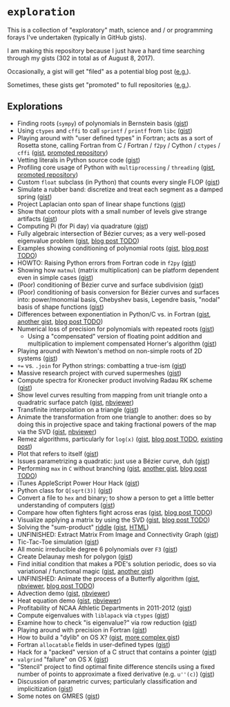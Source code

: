 # `exploration`

This is a collection of "exploratory" math, science and / or programming
forays I've undertaken (typically in GitHub gists).

I am making this repository because I just have a hard time searching
through my gists (302 in total as of August 8, 2017).

Occasionally, a gist will get "filed" as a potential blog
post ([e.g.][2]).

Sometimes, these gists get "promoted" to full repositories ([e.g.][1]).

## Explorations

- Finding roots (`sympy`) of polynomials in Bernstein basis ([gist][3])
- Using `ctypes` and `cffi` to call `sprintf` / `printf` from
  `libc` ([gist][4])
- Playing around with "user defined types" in Fortran; acts as a sort
  of Rosetta stone, calling Fortran from C / Fortran / `f2py` / Cython /
  `ctypes` / `cffi` ([gist][5], [promoted repository][53])
- Vetting literals in Python source code ([gist][6])
- Profiling core usage of Python with `multiprocessing` / `threading`
  ([gist][7], [promoted repository][1])
- Custom `float` subclass (in Python) that counts every single FLOP ([gist][8])
- Simulate a rubber band: discretize and treat each segment as a damped spring
  ([gist][9])
- Project Laplacian onto span of linear shape functions ([gist][10])
- Show that contour plots with a small number of levels give strange
  artifacts ([gist][11])
- Computing Pi (for Pi day) via quadrature ([gist][12])
- Fully algebraic intersection of B&#xe9;zier curves; as a very well-posed
  eigenvalue problem ([gist][13], [blog post TODO][2])
- Examples showing conditioning of polynomial roots ([gist][14],
  [blog post TODO][14-blog])
- HOWTO: Raising Python errors from Fortran code in `f2py` ([gist][15])
- Showing how `matmul` (matrix multiplication) can be platform
  dependent even in simple cases ([gist][16])
- (Poor) conditioning of B&#xe9;zier curve and surface subdivision
  ([gist][17])
- (Poor) conditioning of basis conversion for B&#xe9;zier curves and
  surfaces into: power/monomial basis, Chebyshev basis, Legendre
  basis, "nodal" basis of shape functions ([gist][18])
- Differences between exponentiation in Python/C vs. in Fortran
  ([gist][19], [another gist][19-also], [blog post TODO][19-blog])
- Numerical loss of precision for polynomials with repeated roots
  ([gist][20])
  - Using a "compensated" version of floating point addition and multiplication to implement compensated Horner's algorithm ([gist][55])
- Playing around with Newton's method on non-simple roots of 2D systems ([gist][54])
- `+=` vs. `.join` for Python strings: combatting a true-ism ([gist][21])
- Massive research project with curved supermeshes ([gist][22])
- Compute spectra for Kronecker product involving Radau RK scheme
  ([gist][23])
- Show level curves resulting from mapping from unit triangle onto
  a quadratric surface patch ([gist][24], [nbviewer][24-nbviewer])
- Transfinite interpolation on a triangle ([gist][25])
- Animate the transformation from one triangle to another: does so
  by doing this in projective space and taking fractional powers
  of the map via the SVD ([gist][26], [nbviewer][26-nbviewer])
- Remez algorithms, particularly for `log(x)` ([gist][27],
  [blog post TODO][27-blog], [existing post][27-post])
- Plot that refers to itself ([gist][28])
- Issues parametrizing a quadratic: just use a B&#xe9;zier curve,
  duh ([gist][29])
- Performing `max` in `C` without branching ([gist][30],
  [another gist][30-also], [blog post TODO][30-blog])
- iTunes AppleScript Power Hour Hack ([gist][31])
- Python class for `Q[sqrt(3)]` ([gist][32])
- Convert a file to `hex` and binary; to show a person to
  get a little better understanding of computers ([gist][33])
- Compare how often fighters fight across eras ([gist][34],
  [blog post TODO][34-blog])
- Visualize applying a matrix by using the SVD ([gist][35],
  [blog post TODO][35-blog])
- Solving the "sum-product" [riddle][36-riddle] ([gist][36], [HTML][36-page])
- UNFINISHED: Extract Matrix From Image and Connectivity Graph
  ([gist][37])
- Tic-Tac-Toe simulation ([gist][38])
- All monic irreducible degree 6 polynomials over `F3` ([gist][39])
- Create Delaunay mesh for polygon ([gist][40])
- Find initial condition that makes a PDE's solution periodic, does so
  via variational / functional magic ([gist][41], [another gist][41-also])
- UNFINISHED: Animate the process of a Butterfly algorithm ([gist][42], [nbviewer][42-nbviewer], [blog post TODO][42-blog])
- Advection demo ([gist][43], [nbviewer][43-nbviewer])
- Heat equation demo ([gist][44], [nbviewer][44-nbviewer])
- Profitability of NCAA Athletic Departments in 2011-2012 ([gist][45])
- Compute eigenvalues with `liblapack` via `ctypes` ([gist][46])
- Examine how to check "is eigenvalue?" via row reduction ([gist][47])
- Playing around with precision in Fortran ([gist][48])
- How to build a "dylib" on OS X? ([gist][49], [more complex gist][49-also])
- Fortran `allocatable` fields in user-defined types ([gist][50])
- Hack for a "packed" version of a C struct that contains a pointer ([gist][51])
- `valgrind` "failure" on OS X ([gist][52])
- "Stencil" project to find optimal finite difference stencils using a fixed
  number of points to approximate a fixed derivative (e.g. `u''(c)`)
  ([gist][56])
- Discussion of parametric curves; particularly classification and implicitization ([gist][57])
- Some notes on GMRES ([gist][58])

[1]: https://github.com/dhermes/profiling-multicore-python
[2]: https://github.com/dhermes/bossylobster-blog/issues/63
[3]: https://gist.github.com/dhermes/8c177036e426ed6fb936943ebb01b5fb
[4]: https://gist.github.com/dhermes/27cf3cacbf7ad457cbea571bd302865d
[5]: https://gist.github.com/dhermes/8c402e560f4222d04f4215722501e696
[6]: https://gist.github.com/dhermes/d819139f50dcc0b38fd0bbc2ce153f33
[7]: https://gist.github.com/dhermes/9c92cb6468ed39c51213b5e0a6176fb4
[8]: https://gist.github.com/dhermes/04fb1a416df8b01e41225a84afcf2f05
[9]: https://gist.github.com/dhermes/b9f132f48321e2827d9d79b8748c9353
[10]: https://gist.github.com/dhermes/a94dd99ccea4c62775cb0a86512697df
[11]: https://gist.github.com/dhermes/e0b4028630c8134557d1adb4ccdb30dc
[12]: https://gist.github.com/dhermes/c1231a9cdc62ea56516f8d9d8b8a4e57
[13]: https://gist.github.com/dhermes/4933f881b57ca57bf512e1e530389350
[14]: https://gist.github.com/dhermes/a0593b8a922eb25a180b42c093c7b06e
[14-blog]: https://github.com/dhermes/bossylobster-blog/issues/62
[15]: https://gist.github.com/dhermes/81486f13dc30a48c5622981d3b87a093
[16]: https://gist.github.com/dhermes/012e3512ea503e98997da4c9ac05a4dd
[17]: https://gist.github.com/dhermes/66a30cb66725d4b7e30f285d3e929128
[18]: https://gist.github.com/dhermes/6c512ba04637cd2ac94b8234d60bb9be
[19]: https://gist.github.com/dhermes/872a13a2a20a86f3c46e
[19-blog]: https://github.com/dhermes/bossylobster-blog/issues/59
[19-also]: https://gist.github.com/dhermes/e6f7c81449cbbbcf26ed2355f35c749c
[20]: https://gist.github.com/dhermes/44e7c8762902f88e197f4f10ceaf26c7
[21]: https://gist.github.com/dhermes/306a390aa688f8322504819afaefb7a1
[22]: https://gist.github.com/dhermes/def6276026333018c07acab24866e2bd
[23]: https://gist.github.com/dhermes/1e035b14515c9de9e7786b224550c676
[24]: https://gist.github.com/dhermes/cf282db3d0e69c9310d61cbbb5db2dc0
[24-nbviewer]: https://nbviewer.jupyter.org/gist/dhermes/cf282db3d0e69c9310d61cbbb5db2dc0
[25]: https://gist.github.com/dhermes/259bf162a608c4ceb126a1f7e5e1952b
[26]: https://gist.github.com/dhermes/b44f5c5bb7cabd4d607f
[26-nbviewer]: https://nbviewer.jupyter.org/gist/dhermes/b44f5c5bb7cabd4d607f
[27]: https://gist.github.com/dhermes/105da2a3c9861c90ea39
[27-blog]: https://github.com/dhermes/bossylobster-blog/issues/58
[27-post]: https://blog.bossylobster.com/2017/02/golang-and-log-x.html
[28]: https://gist.github.com/dhermes/f6e3730059ddb23f09f1
[29]: https://gist.github.com/dhermes/5979bb857eaa0ab5c43a
[30]: https://gist.github.com/dhermes/c79846c6074b938b2e10
[30-also]: https://gist.github.com/dhermes/f17fc85999f79ae2f304
[30-blog]: https://github.com/dhermes/bossylobster-blog/issues/56
[31]: https://gist.github.com/dhermes/6a26c0daab5b81c5880f
[32]: https://gist.github.com/dhermes/e5918dab1ea936b41475
[33]: https://gist.github.com/dhermes/2bfe5e2531dfe048ba41
[34]: https://gist.github.com/dhermes/f0e3587f7061bc96b835
[34-blog]: https://github.com/dhermes/bossylobster-blog/issues/60
[35]: https://gist.github.com/dhermes/d83fe28c1262e084356d
[35-blog]: https://github.com/dhermes/bossylobster-blog/issues/57
[36]: https://gist.github.com/dhermes/d2c99ca6bde1d91a627c
[36-riddle]: https://en.wikipedia.org/wiki/Sum_and_Product_Puzzle
[36-page]: https://www.bossylobster.com/sum-product-problem
[37]: https://gist.github.com/dhermes/ba978feb8c0ea945e233
[38]: https://gist.github.com/dhermes/93a3d9cd7bbb465db168
[39]: https://gist.github.com/dhermes/16ae520d532d056b2640
[40]: https://gist.github.com/dhermes/cc241c819b221f0ee89d
[41]: https://gist.github.com/dhermes/aabaa58119c018a3e3a6
[41-also]: https://gist.github.com/dhermes/1059fb8405a77a341e6c
[42]: https://gist.github.com/dhermes/c82a2f7d9233eb0fd6aa
[42-nbviewer]: https://nbviewer.jupyter.org/gist/dhermes/c82a2f7d9233eb0fd6aa/butterfly_animation.ipynb
[42-blog]: https://github.com/dhermes/bossylobster-blog/issues/55
[43]: https://gist.github.com/dhermes/65814d2445b7a26ab842
[43-nbviewer]: https://nbviewer.jupyter.org/gist/dhermes/65814d2445b7a26ab842
[44]: https://gist.github.com/dhermes/608abdf5ddf26ce39b76
[44-nbviewer]: https://nbviewer.jupyter.org/gist/dhermes/608abdf5ddf26ce39b76
[45]: https://gist.github.com/dhermes/e31b85238a0ecc43ae8a
[46]: https://gist.github.com/dhermes/8bd7f39e1c2b216b5d61571188dd5d0a
[47]: https://gist.github.com/dhermes/98836e156d1320cec1d3052a2813ec06
[48]: https://gist.github.com/dhermes/585ec0f80a431f3412d36a18661baa62
[49]: https://gist.github.com/dhermes/91078c56dde1f46445cb703267c67e00
[49-also]: https://gist.github.com/dhermes/d26a12648f8c7da06d12f88cd8e1d289
[50]: https://gist.github.com/dhermes/3672116037190217ade1a061a59a2f23
[51]: https://gist.github.com/dhermes/8bc282d0cfc14307aee9893b8487f33f
[52]: https://gist.github.com/dhermes/ff87149740cee06b7f495dcec6d63ff0
[53]: https://github.com/dhermes/foreign-fortran
[54]: https://gist.github.com/dhermes/0518d1c6ac111ca9c835709aaf861aad
[55]: https://gist.github.com/dhermes/8999485869531dad1345eacf8acc8c91
[56]: https://gist.github.com/dhermes/ba7276f20d5a4947cafbb911671ab8f1
[57]: https://gist.github.com/dhermes/3551f053e3f81a85d488c7cdb22a18c8
[58]: https://gist.github.com/dhermes/d72e36c40626bd93a4a02704ee79c7d1
